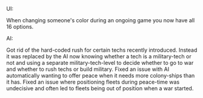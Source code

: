 UI:

When changing someone's color during an ongoing game you now have all 16 options.

AI:

Got rid of the hard-coded rush for certain techs recently introduced. Instead it was replaced by the AI now knowing whether a tech is a military-tech or not and using a separate military-tech-level to decide whether to go to war and whether to rush techs or build military.
Fixed an issue with AI automatically wanting to offer peace when it needs more colony-ships than it has.
Fixed an issue where positioning fleets during peace-time was undecisive and often led to fleets being out of position when a war started.